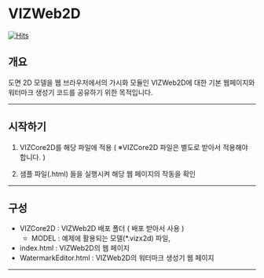 # VIZWeb2D

[![Hits](https://hits.seeyoufarm.com/api/count/incr/badge.svg?url=https%3A%2F%2Fgithub.com%2Fsofthills3d%2FVIZWeb2D&count_bg=%2379C83D&title_bg=%23555555&icon=&icon_color=%23E7E7E7&title=hits&edge_flat=false)](https://hits.seeyoufarm.com)

## 개요
도면 2D 모델을 웹 브라우저에서의 가시화 모듈인 VIZWeb2D에 대한 기본 웹페이지와 워터마크 생성기 코드를 공유하기 위한 목적입니다.

---
## 시작하기 
1. VIZCore2D를 해당 파일에 적용 ( ※VIZCore2D 파일은 별도로 받아서 적용해야 합니다. )

2. 샘플 파일(.html) 들을 실행시켜 해당 웹 페이지의 작동을 확인
---
## 구성
+  VIZCore2D : VIZWeb2D 배포 폴더 ( 배포 받아서 사용 )
    - MODEL : 예제에 활용되는 모델(*.vizx2d) 파일,
+  index.html : VIZWeb2D의 웹 페이지
+  WatermarkEditor.html : VIZWeb2D의 워터마크 생성기 웹 페이지

---

